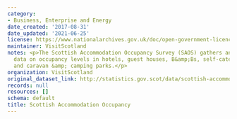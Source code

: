 ```yaml
---
category:
- Business, Enterprise and Energy
date_created: '2017-08-31'
date_updated: '2021-06-25'
license: https://www.nationalarchives.gov.uk/doc/open-government-licence/version/3/
maintainer: VisitScotland
notes: <p>The Scottish Accommodation Occupancy Survey (SAOS) gathers and analyses
  data on occupancy levels in hotels, guest houses, B&amp;Bs, self-catering, hostels
  and caravan &amp; camping parks.</p>
organization: VisitScotland
original_dataset_link: http://statistics.gov.scot/data/scottish-accommodation-occupancy
records: null
resources: []
schema: default
title: Scottish Accommodation Occupancy
---
```

